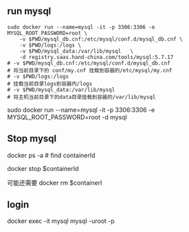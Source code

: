 ## run mysql
```shell
sudo docker run --name=mysql -it -p 3306:3306 -e MYSQL_ROOT_PASSWORD=root \
	-v $PWD/mysql_db.cnf:/etc/mysql/conf.d/mysql_db.cnf \
	-v $PWD/logs:/logs \
	-v $PWD/mysql_data:/var/lib/mysql	\
	-d registry.saas.hand-china.com/tools/mysql:5.7.17 
# -v $PWD/mysql_db.cnf:/etc/mysql/conf.d/mysql_db.cnf
# 将当前目录下的 conf/my.cnf 挂载到容器的/etc/mysql/my.cnf 
# -v $PWD/logs:/logs 
# 挂载当前目录logs到容器内/logs 
# -v $PWD/mysql_data:/var/lib/mysql	
# 将主机当前目录下的data目录挂载到容器的/var/lib/mysql 
```

sudo docker run --name=mysql -it -p 3306:3306 -e MYSQL_ROOT_PASSWORD=root -d mysql

## Stop mysql

docker ps -a # find containerId

docker stop $containerId 

可能还需要 docker rm $containerI

## login 
docker exec -it mysql mysql -uroot -p
